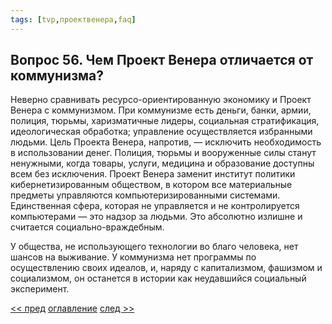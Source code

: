 ```yaml
---
tags: [tvp,проектвенера,faq]
---
```

## Вопрос 56. Чем Проект Венера отличается от коммунизма?

Неверно сравнивать ресурсо-ориентированную экономику и Проект Венера с коммунизмом. При коммунизме есть деньги, банки, армии, полиция, тюрьмы, харизматичные лидеры, социальная стратификация, идеологическая обработка; управление осуществляется избранными людьми. Цель Проекта Венера, напротив, — исключить необходимость в использовании денег. Полиция, тюрьмы и вооруженные силы станут ненужными, когда товары, услуги, медицина и образование доступны всем без исключения. Проект Венера заменит институт политики кибернетизированным обществом, в котором все материальные предметы управляются компьютеризированными системами. Единственная сфера, которая не управляется и не контролируется компьютерами — это надзор за людьми. Это абсолютно излишне и считается социально-враждебным.

У общества, не использующего технологии во благо человека, нет шансов на выживание. У коммунизма нет программы по осуществлению своих идеалов, и, наряду с капитализмом, фашизмом и социализмом, он останется в истории как неудавшийся социальный эксперимент.

[<< пред](Вопрос%2055.%20Это%20то,%20что%20предлагал%20Карл%20Маркс.md) [оглавление](FAQ%20%D0%BF%D0%BE%20%D0%BF%D1%80%D0%BE%D0%B5%D0%BA%D1%82%D1%83%20%C2%AB%D0%92%D0%B5%D0%BD%D0%B5%D1%80%D0%B0%C2%BB.md) [след >>](Вопрос%2057.%20Какие%20есть%20различия%20между%20предлагаемой%20системой%20и%20марксизмом,%20помимо%20использования%20технологий.md)